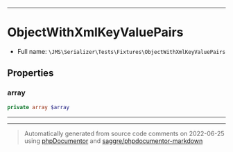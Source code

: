 ***

# ObjectWithXmlKeyValuePairs





* Full name: `\JMS\Serializer\Tests\Fixtures\ObjectWithXmlKeyValuePairs`



## Properties


### array



```php
private array $array
```






***



***
> Automatically generated from source code comments on 2022-06-25 using [phpDocumentor](http://www.phpdoc.org/) and [saggre/phpdocumentor-markdown](https://github.com/Saggre/phpDocumentor-markdown)
